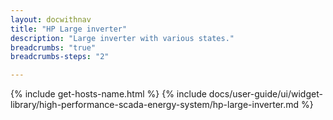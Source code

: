 ```yaml
---
layout: docwithnav
title: "HP Large inverter"
description: "Large inverter with various states."
breadcrumbs: "true"
breadcrumbs-steps: "2"

---
```

{% include get-hosts-name.html %}
{% include docs/user-guide/ui/widget-library/high-performance-scada-energy-system/hp-large-inverter.md %}
